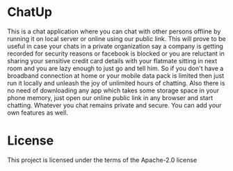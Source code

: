 # ChatUp
 This is a chat application where you can chat with other persons offline by running it on local server or online using our public link.
 This will prove to be useful in case your chats in a private organization say a company is getting recorded for security reasons or
 facebook is blocked or you are reluctant in sharing your sensitive credit card details with your flatmate sitting in next room and you
 are lazy enough to just go and tell him. So if you don't have a broadband connection at home or your mobile data pack is limited then
 just run it locally and unleash the joy of unlimited hours of chatting. Also there is no need of downloading any app which takes some
 storage space in your phone memory, just open our online public link in any browser and start chatting. Whatever you chat remains private and secure. You can add your own features as well.
 
# License

This project is licensed under the terms of the Apache-2.0 license
